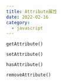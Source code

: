 ```yaml
---
title: Attribute属性
date: 2022-02-16
category:
  - javascript
---
```



<!-- more -->




`getAttribute()`

`setAttribute()`

`hasAttribute()`

`removeAttribute()`
